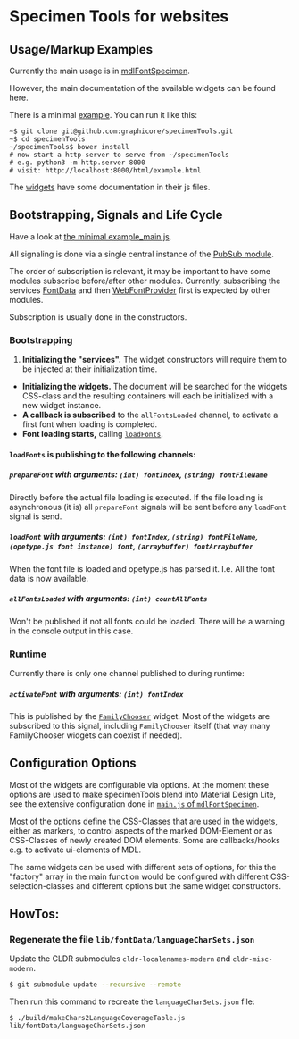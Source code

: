 # Specimen Tools for websites

## Usage/Markup Examples

Currently the main usage is in [mdlFontSpecimen](https://github.com/graphicore/mdlFontSpecimen).

However, the main documentation of the available widgets can be found here.

There is a minimal [example](html/example.html). You can run it like this:

```
~$ git clone git@github.com:graphicore/specimenTools.git
~$ cd specimenTools
~/specimenTools$ bower install
# now start a http-server to serve from ~/specimenTools
# e.g. python3 -m http.server 8000
# visit: http://localhost:8000/html/example.html
```

The [widgets](lib/widgets) have some documentation in their js files.



## Bootstrapping, Signals and Life Cycle

Have a look at [the minimal example_main.js](lib/example_main.js).

All signaling is done via a single central instance of the [PubSub module](lib/services/PubSub.js).

The order of subscription is relevant, it may be important to have some
modules subscribe before/after other modules. Currently, subscribing the
services [FontData](lib/services/FontData.js) and then [WebFontProvider](lib/services/WebFontProvider.js)
first is expected by other modules.

Subscription is usually done in the constructors.

### Bootstrapping

1. **Initializing the "services".** The widget constructors will
   require them to be injected at their initialization time.
* **Initializing the widgets.** The document will be searched for the
   widgets CSS-class and the resulting containers will each be initialized
   with a new widget instance.
* **A callback is subscribed** to the `allFontsLoaded` channel, to activate
   a first font when loading is completed.
* **Font loading starts,** calling [`loadFonts`](lib/loadFonts.js).

#### `loadFonts` is publishing to the following channels:

##### `prepareFont` with arguments: `(int) fontIndex`, `(string) fontFileName`

Directly before the actual file loading is executed. If the file loading
is asynchronous (it is) all `prepareFont` signals will be sent before any
`loadFont` signal is send.

##### `loadFont` with arguments: `(int) fontIndex`, `(string) fontFileName`, `(opetype.js font instance) font`, `(arraybuffer) fontArraybuffer`

When the font file is loaded and opetype.js has parsed it. I.e. All the font data
is now available.

##### `allFontsLoaded` with arguments: `(int) countAllFonts`

Won't be published if not all fonts could be loaded. There will be a warning
in the console output in this case.


### Runtime

Currently there is only one channel published to during runtime:

##### `activateFont` with arguments: `(int) fontIndex`

This is published by the [`FamilyChooser`](lib/widget/FamilyChooser.js) widget.
Most of the widgets are subscribed to this signal, including `FamilyChooser` itself
(that way many FamilyChooser widgets can coexist if needed).


## Configuration Options

Most of the widgets are configurable via options. At the moment these options
are used to make specimenTools blend into Material Design Lite, see the
extensive configuration done in [`main.js` of `mdlFontSpecimen`](https://github.com/graphicore/mdlFontSpecimen/blob/master/lib/main.js#L33).

Most of the options define the CSS-Classes that are used in the widgets,
either as markers, to control aspects of the marked DOM-Element or as
CSS-Classes of newly created DOM elements. Some are callbacks/hooks e.g.
to activate ui-elements of MDL.

The same widgets can be used with different sets of options, for this the
"factory" array in the main function would be configured with different
CSS-selection-classes and different options but the same widget constructors.

## HowTos:

### Regenerate the file `lib/fontData/languageCharSets.json`

Update the CLDR submodules `cldr-localenames-modern` and `cldr-misc-modern`.

```sh
$ git submodule update --recursive --remote
```

Then run this command to recreate the `languageCharSets.json` file:

```
$ ./build/makeChars2LanguageCoverageTable.js lib/fontData/languageCharSets.json
```
